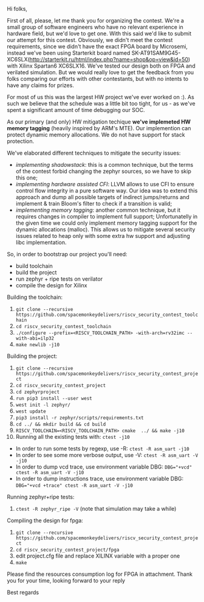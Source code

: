 Hi folks,

First of all, please, let me thank you for organizing the contest.  We're a
small group of software engineers who have no relevant experience in hardware
field, but we'd love to get one. With this said we'd like to submit our attempt
for this contest.  Obviously, we didn't meet the contest requirements, since we
didn't have the exact FPGA board by Microsemi, instead we've been using
Starterkit board named
SK-AT91SAM9G45-XC6SLX(http://starterkit.ru/html/index.php?name=shop&op=view&id=50)
with Xilinx Spartan6 XC6SLX16. We've tested our design both on FPGA and
verilated simulation.  But we would really love to get the feedback from you
folks comparing our efforts with other contestants, but with no intents to have
any claims for prizes.

For most of us this was the largest HW project we've ever worked on :). As such
we believe that the schedule was a little bit too tight, for us - as we've spent
a significant amount of time debugging our SOC.

As our primary (and only) HW mitigation techique **we've implemeted HW memory
tagging** (heavily inspired by ARM's MTE). Our implemention can protect
dynamic memory allocations. We do not have support for stack protection.

We've elaborated different techniques to mitigate the security issues:

- _implementing shadowstack_: this is a common technique, but the terms of the
contest forbid changing the zephyr sources, so we have to skip this one;
- _implementing hardware assisted CFI_: LLVM allows to use CFI to ensure
control flow integrity in a pure software way. Our idea was to extend this
approach and dump all possible targets of indirect jumps/returns and implement
& train Bloom's filter to check if a transition is valid;
- _implementing memory tagging_: another common technique, but it requires
changes in compiler to implement full support; Unfortunatelly in the given time
we could only implement memory tagging support for the dynamic allocations
(malloc). This allows us to mitigate several security issues related to heap
only with some extra hw support and adjusting libc implementation.

So, in order to bootstrap our project you'll need:
- build toolchain
- build the project
- run zephyr + ripe tests on verilator
- compile the design for Xilinx

Building the toolchain:  
1. `git clone --recursive https://github.com/spacemonkeydelivers/riscv_security_contest_toolchain`
1. `cd riscv_security_contest_toolchain`
1. `./configure --prefix=<RISCV_TOOLCHAIN_PATH> -with-arch=rv32imc --with-abi=ilp32`
1. `make newlib -j10`

Building the project:  
1. `git clone --recursive https://github.com/spacemonkeydelivers/riscv_security_contest_project`
1. `cd riscv_security_contest_project`
1. `cd zephyrproject`
1. `run pip3 install --user west`
1. `west init -l zephyr/`
1. `west update`
1. `pip3 install -r zephyr/scripts/requirements.txt`
1. `cd ../ && mkdir build && cd build`
1. `RISCV_TOOLCHAIN=<RISCV_TOOLCHAIN_PATH> cmake  ../ && make -j10`
1. Running all the existing tests with: `ctest -j10`

  - In order to run some tests by regexp, use -R: `ctest -R asm_uart -j10`
  - In order to see some more verbose output, use -V: `ctest -R asm_uart -V -j10`
  - In order to dump vcd trace, use environment variable DBG: `DBG="+vcd" ctest -R asm_uart -V -j10`
  - In order to dump instructions trace, use environment variable DBG: `DBG="+vcd +trace" ctest -R asm_uart -V -j10`

Running zephyr+ripe tests:  
1. `ctest -R zephyr_ripe -V` (note that simulation may take a while)

Compiling the design for fpga: 
1. `git clone --recursive https://github.com/spacemonkeydelivers/riscv_security_contest_project`
1. `cd riscv_security_contest_project/fpga`
1. edit project.cfg file and replace XILINX variable with a proper one  
1. `make`

Please find the resources consumption log for FPGA in attachment.
Thank you for your time, looking forward to your reply

Best regards
